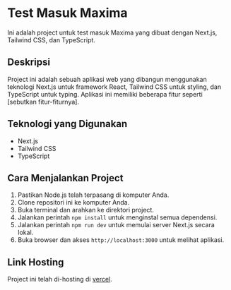 # Test Masuk Maxima

Ini adalah project untuk test masuk Maxima yang dibuat dengan Next.js, Tailwind CSS, dan TypeScript.

## Deskripsi

Project ini adalah sebuah aplikasi web yang dibangun menggunakan teknologi Next.js untuk framework React, Tailwind CSS untuk styling, dan TypeScript untuk typing. Aplikasi ini memiliki beberapa fitur seperti [sebutkan fitur-fiturnya].

## Teknologi yang Digunakan

- Next.js
- Tailwind CSS
- TypeScript

## Cara Menjalankan Project

1. Pastikan Node.js telah terpasang di komputer Anda.
2. Clone repositori ini ke komputer Anda.
3. Buka terminal dan arahkan ke direktori project.
4. Jalankan perintah `npm install` untuk menginstal semua dependensi.
5. Jalankan perintah `npm run dev` untuk memulai server Next.js secara lokal.
6. Buka browser dan akses `http://localhost:3000` untuk melihat aplikasi.

## Link Hosting

Project ini telah di-hosting di [vercel](https://penugasan-maxima.vercel.app).

